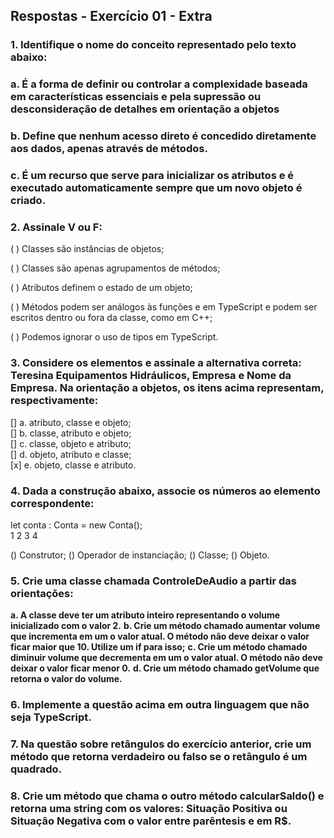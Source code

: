 ## Respostas - Exercício 01 - Extra

### 1. Identifique o nome do conceito representado pelo texto abaixo:
### a. É a forma de definir ou controlar a complexidade baseada em características essenciais e pela supressão ou desconsideração de detalhes em orientação a objetos 

### b. Define  que  nenhum  acesso  direto  é  concedido  diretamente  aos  dados, apenas através de métodos. 

### c. É um recurso que serve para inicializar os atributos e é executado automaticamente sempre que um novo objeto é criado.

### 2. Assinale V ou F:

(  ) Classes são instâncias de objetos;

(  ) Classes são apenas agrupamentos de métodos;

(  ) Atributos definem o estado de um objeto;

(  ) Métodos podem ser análogos às funções e em TypeScript e podem ser escritos dentro ou fora da classe, como em C++;

(  ) Podemos ignorar o uso de tipos em TypeScript.

### 3. Considere os elementos e assinale a alternativa correta: Teresina Equipamentos Hidráulicos, Empresa e Nome da Empresa. Na orientação a objetos, os itens acima representam, respectivamente: 

[] a. atributo, classe e objeto;  
[] b. classe, atributo e objeto;  
[] c. classe, objeto e atributo;  
[] d. objeto, atributo e classe;  
[x] e. objeto, classe e atributo.  

### 4. Dada a construção abaixo, associe os números ao elemento correspondente:

let conta : Conta = new Conta();  
      1       2      3    4

() Construtor;
() Operador de instanciação;
() Classe;
() Objeto.

### 5. Crie uma classe chamada ControleDeAudio a partir das orientações:

**a. A classe deve ter um atributo inteiro representando o volume inicializado com o valor 2.** 
**b. Crie um método chamado aumentar volume que incrementa em um o valor atual. O método não deve deixar o valor ficar maior que 10. Utilize um if para isso;** 
**c. Crie um método chamado diminuir volume que decrementa em um o valor atual. O método não deve deixar o valor ficar menor 0.**
**d. Crie um método chamado getVolume que retorna o valor do volume.**

### 6. Implemente a questão acima em outra linguagem que não seja TypeScript. 

### 7. Na questão sobre retângulos do exercício anterior, crie um método que retorna verdadeiro ou falso se o retângulo é um quadrado. 

### 8. Crie um método que chama o outro método calcularSaldo() e retorna uma string com os valores: Situação Positiva ou Situação Negativa com o valor entre parêntesis e em R$. 
 
